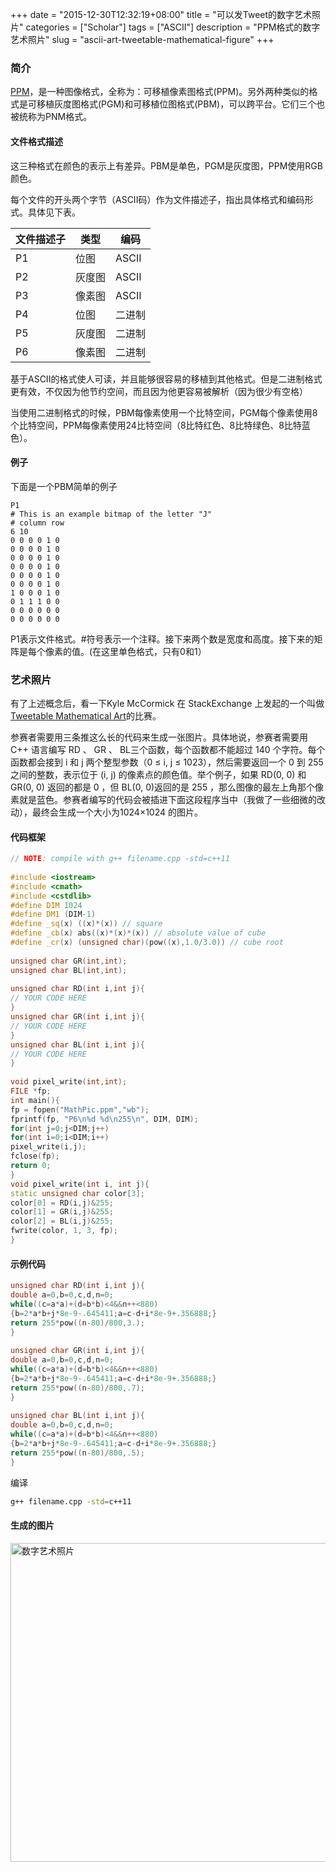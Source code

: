 +++
date = "2015-12-30T12:32:19+08:00"
title = "可以发Tweet的数字艺术照片"
categories = ["Scholar"]
tags = ["ASCII"]
description = "PPM格式的数字艺术照片"
slug = "ascii-art-tweetable-mathematical-figure"
+++

### 简介

[PPM](https://en.wikipedia.org/wiki/Netpbm_format)，是一种图像格式，全称为：可移植像素图格式(PPM)。另外两种类似的格式是可移植灰度图格式(PGM)和可移植位图格式(PBM)，可以跨平台。它们三个也被统称为PNM格式。

#### 文件格式描述

这三种格式在颜色的表示上有差异。PBM是单色，PGM是灰度图，PPM使用RGB颜色。

每个文件的开头两个字节（ASCII码）作为文件描述子，指出具体格式和编码形式。具体见下表。

文件描述子 | 类型 | 编码
---|---|---
P1 | 位图 | ASCII
P2 | 灰度图 | ASCII
P3 | 像素图 | ASCII
P4 | 位图 | 二进制
P5 | 灰度图 | 二进制
P6 | 像素图 | 二进制

基于ASCII的格式使人可读，并且能够很容易的移植到其他格式。但是二进制格式更有效，不仅因为他节约空间，而且因为他更容易被解析（因为很少有空格）

当使用二进制格式的时候，PBM每像素使用一个比特空间，PGM每个像素使用8个比特空间，PPM每像素使用24比特空间（8比特红色、8比特绿色、8比特蓝色）。

#### 例子
下面是一个PBM简单的例子

```console
P1
# This is an example bitmap of the letter "J"
# column row
6 10
0 0 0 0 1 0
0 0 0 0 1 0
0 0 0 0 1 0
0 0 0 0 1 0
0 0 0 0 1 0
0 0 0 0 1 0
1 0 0 0 1 0
0 1 1 1 0 0
0 0 0 0 0 0
0 0 0 0 0 0
```

P1表示文件格式。#符号表示一个注释。接下来两个数是宽度和高度。接下来的矩阵是每个像素的值。(在这里单色格式，只有0和1）

### 艺术照片

有了上述概念后，看一下Kyle McCormick 在 StackExchange 上发起的一个叫做[Tweetable Mathematical Art](http://codegolf.stackexchange.com/questions/35569/tweetable-mathematical-art)的比赛。

参赛者需要用三条推这么长的代码来生成一张图片。具体地说，参赛者需要用 C++ 语言编写 RD 、 GR 、 BL三个函数，每个函数都不能超过 140 个字符。每个函数都会接到 i 和 j 两个整型参数（0 ≤ i, j ≤ 1023），然后需要返回一个 0 到 255之间的整数，表示位于 (i, j) 的像素点的颜色值。举个例子，如果 RD(0, 0) 和 GR(0, 0) 返回的都是 0 ，但 BL(0, 0)返回的是 255 ，那么图像的最左上角那个像素就是蓝色。参赛者编写的代码会被插进下面这段程序当中（我做了一些细微的改动），最终会生成一个大小为1024×1024 的图片。

#### 代码框架

``` cpp
// NOTE: compile with g++ filename.cpp -std=c++11
 
#include <iostream>
#include <cmath>
#include <cstdlib>
#define DIM 1024
#define DM1 (DIM-1)
#define _sq(x) ((x)*(x)) // square
#define _cb(x) abs((x)*(x)*(x)) // absolute value of cube
#define _cr(x) (unsigned char)(pow((x),1.0/3.0)) // cube root
 
unsigned char GR(int,int);
unsigned char BL(int,int);
 
unsigned char RD(int i,int j){
// YOUR CODE HERE
}
unsigned char GR(int i,int j){
// YOUR CODE HERE
}
unsigned char BL(int i,int j){
// YOUR CODE HERE
}
 
void pixel_write(int,int);
FILE *fp;
int main(){
fp = fopen("MathPic.ppm","wb");
fprintf(fp, "P6\n%d %d\n255\n", DIM, DIM);
for(int j=0;j<DIM;j++)
for(int i=0;i<DIM;i++)
pixel_write(i,j);
fclose(fp);
return 0;
}
void pixel_write(int i, int j){
static unsigned char color[3];
color[0] = RD(i,j)&255;
color[1] = GR(i,j)&255;
color[2] = BL(i,j)&255;
fwrite(color, 1, 3, fp);
}
```

#### 示例代码

```cpp
unsigned char RD(int i,int j){
double a=0,b=0,c,d,n=0;
while((c=a*a)+(d=b*b)<4&&n++<880)
{b=2*a*b+j*8e-9-.645411;a=c-d+i*8e-9+.356888;}
return 255*pow((n-80)/800,3.);
}
 
unsigned char GR(int i,int j){
double a=0,b=0,c,d,n=0;
while((c=a*a)+(d=b*b)<4&&n++<880)
{b=2*a*b+j*8e-9-.645411;a=c-d+i*8e-9+.356888;}
return 255*pow((n-80)/800,.7);
}
 
unsigned char BL(int i,int j){
double a=0,b=0,c,d,n=0;
while((c=a*a)+(d=b*b)<4&&n++<880)
{b=2*a*b+j*8e-9-.645411;a=c-d+i*8e-9+.356888;}
return 255*pow((n-80)/800,.5);
}
```

编译

``` bash
g++ filename.cpp -std=c++11
```

#### 生成的图片

<img src="/images/tweetable-mathematical-art.jpg" alt="数字艺术照片" style="width: 510px;"/>



